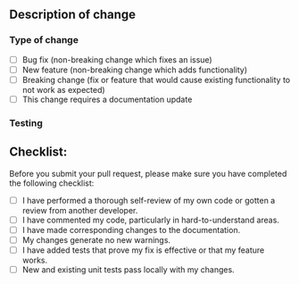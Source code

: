 ## Description of change
<!--
Add context surrounding this change here, including the reasoning behind the change.
-->

### Type of change

- [ ] Bug fix (non-breaking change which fixes an issue)
- [ ] New feature (non-breaking change which adds functionality)
- [ ] Breaking change (fix or feature that would cause existing functionality to not work as expected)
- [ ] This change requires a documentation update

### Testing
<!--
How did you verify that this change is good? Include info on local runs, ad-hoc analysis, output
 shape.
-->

## Checklist:

Before you submit your pull request, please make sure you have completed the following checklist:

- [ ] I have performed a thorough self-review of my own code or gotten a review from another developer.
- [ ] I have commented my code, particularly in hard-to-understand areas.
- [ ] I have made corresponding changes to the documentation.
- [ ] My changes generate no new warnings.
- [ ] I have added tests that prove my fix is effective or that my feature works.
- [ ] New and existing unit tests pass locally with my changes.

<!--
## Additional Information:

Any additional information, configuration, or data that might be necessary to reproduce the issue or test the feature.
-->
